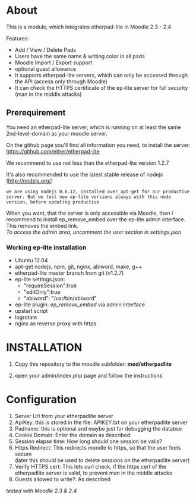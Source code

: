 # About

This is a module, which integrates etherpad-lite in Moodle 2.3 - 2.4

Features:

- Add / View / Delete Pads
- Users have the same name & writing color in all pads
- Moodle Import / Export support
- optional guest allowance
- It supports etherpad-lite servers, which can only be accessed through the API (access only through Moodle)
- It can check the HTTPS certificate of the ep-lite server for full security (man in the middle attacks)



## Prerequirement
You need an etherpad-lite server, which is running on at least the same 2nd-level-domain as your moodle server.

On the github page you'll find all information you need, to install the server: https://github.com/ether/etherpad-lite

We recommend to use not less than the etherpad-lite version 1.2.7

It's also recommended to use the latest stable release of nodejs
(http://nodejs.org/)

	we are using nodejs 0.6.12, installed over apt-get for our productive server. But we test new ep-lite versions always with this node version, before updating productive

When you want, that the server is only accessible via Moodle, then i recommend to install ep_remove_embed over the ep-lite admin interface. This removes the embed link.<br>
*To access the admin area, uncomment the user section in settings.json*

### Working ep-lite installation
- Ubuntu 12.04
- apt-get nodejs, npm, git, nginx, abiword, make, g++
- etherpad-lite master branch from git (v1.2.7)
- ep-lite settings.json:
	-	"requireSession":true
	-	"editOnly":true
	-	"abiword": "/usr/bin/abiword"
- ep-lite plugin: *ep_remove_embed* via admin interface
- upstart script
- logrotate
- nginx as reverse proxy with https

# INSTALLATION

1. Copy this repository to the moodle subfolder: **mod/etherpadlite**

2. open your admin/index.php page and follow the instructions

# Configuration
1. Server Url from your etherpadlite server
2. ApiKey: this is stored in the file: APIKEY.txt on your etherpadlite server
3. Padname: this is optional and maybe just for debugging the databse
4. Cookie Domain: Enter the domain as described
5. Session elapse time: How long should one session be valid?
6. Https Redirect: This redirects moodle to https, so that the user feels secure <br>(later this should be used to delete sessions on the etherpadlite server)
7. Verify HTTPS cert: This lets curl check, if the https cert of the etherpadlite server is valid, to prevent man in the middle attacks
8. Guests allowed to write?: As described

*tested with Moodle 2.3 & 2.4*